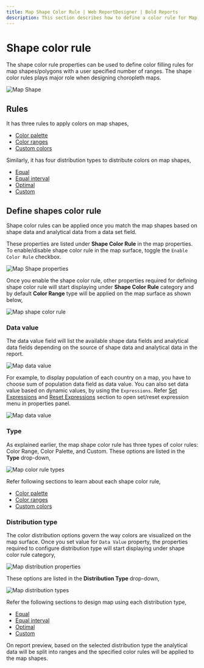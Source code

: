 ```yaml
---
title: Map Shape Color Rule | Web ReportDesigner | Bold Reports
description: This section describes how to define a color rule for Map Report Item with the Bold Report Designer.
---
```


# Shape color rule

The shape color rule properties can be used to define color filling rules for map shapes/polygons with a user specified number of ranges. The shape color rules plays major role when designing choropleth maps.

![Map Shape](/static/assets/on-premise/images/report-designer/report-items/map/shape-settings/sketch.png)

## Rules

It has three rules to apply colors on map shapes,

* [Color palette](./../../../report-items/map/color-palette-shape-rule/)
* [Color ranges](./../../../report-items/map/color-range-shape-rule/)
* [Custom colors](./../../../report-items/map/custom-color-shape-rule/)

Similarly, it has four distribution types to distribute colors on map shapes,

* [Equal](./../../../report-items/map/equal-distribution-shape-rule/)
* [Equal interval](./../../../report-items/map/equal-interval-shape-rule/)
* [Optimal](./../../../report-items/map/optimal-distribution-shape-rule/)
* [Custom](./../../../report-items/map/custom-distribution-shape-rule/)

## Define shapes color rule

Shape color rules can be applied once you match the map shapes based on shape data and analytical data from a data set field.

These properties are listed under **Shape Color Rule** in the map properties. To enable/disable shape color rule in the map surface, toggle the `Enable Color Rule` checkbox.

![Map Shape properties](/static/assets/on-premise/images/report-designer/report-items/map/shape-color-rule/initial.png)

Once you enable the shape color rule, other properties required for defining shape color rule will start displaying under **Shape Color Rule** category and by default **Color Range** type will be applied on the map surface as shown below,

![Map shape color rule](/static/assets/on-premise/images/report-designer/report-items/map/shape-color-rule/enable-color-rule.png)

### Data value

The data value field will list the available shape data fields and analytical data fields depending on the source of shape data and analytical data in the report.

![Map data value](/static/assets/on-premise/images/report-designer/report-items/map/shape-color-rule/data-value.png)

For example, to display population of each country on a map, you have to choose sum of population data field as data value. You can also set data value based on dynamic values, by using the `Expressions`. Refer [Set Expressions](./../../../compose-report/properties-panel/#set-expression) and [Reset Expressions](./../../../compose-report/properties-panel/#reset-expression) section to open set/reset expression menu in properties panel.

![Map data value](/static/assets/on-premise/images/report-designer/report-items/map/shape-color-rule/data-value-expression.png)

### Type

As explained earlier, the map shape color rule has three types of color rules: Color Range, Color Palette, and Custom. These options are listed in the **Type** drop-down,

![Map color rule types](/static/assets/on-premise/images/report-designer/report-items/map/shape-color-rule/types.png)

Refer following sections to learn about each shape color rule,

* [Color palette](./../../../report-items/map/color-palette-shape-rule/)
* [Color ranges](./../../../report-items/map/color-range-shape-rule/)
* [Custom colors](./../../../report-items/map/custom-color-shape-rule/)

### Distribution type

The color distribution options govern the way colors are visualized on the map surface. Once you set value for `Data Value` property, the properties required to configure distribution type will start displaying under shape color rule category,

![Map distribution properties](/static/assets/on-premise/images/report-designer/report-items/map/shape-color-rule/distribution-properties.png)

These options are listed in the **Distribution Type** drop-down,

![Map distribution types](/static/assets/on-premise/images/report-designer/report-items/map/shape-color-rule/distribution-types.png)

Refer the following sections to design map using each distribution type,

* [Equal](./../../../report-items/map/equal-distribution-shape-rule/)
* [Equal interval](./../../../report-items/map/equal-interval-shape-rule/)
* [Optimal](./../../../report-items/map/optimal-distribution-shape-rule/)
* [Custom](./../../../report-items/map/custom-distribution-shape-rule/)

On report preview, based on the selected distribution type the analytical data will be split into ranges and the specified color rules will be applied to the map shapes.